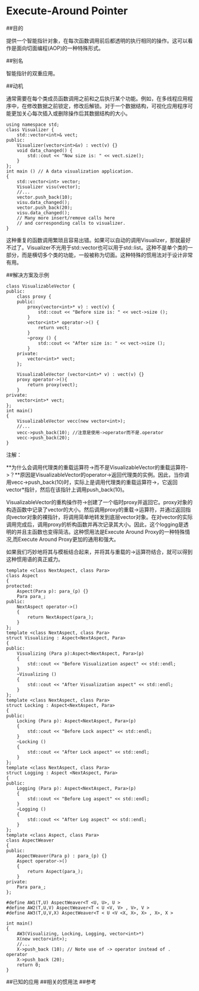 # Execute-Around Pointer

##目的

提供一个智能指针对象，在每次函数调用前后都透明的执行相同的操作。这可以看作是面向切面编程(AOP)的一种特殊形式。

##别名

智能指针的双重应用。

##动机

通常需要在每个类成员函数调用之前和之后执行某个功能。例如，在多线程应用程序中，在修改数据之前锁定，修改后解锁。对于一个数据结构，可视化应用程序可能更加关心每次插入或删除操作后其数据结构的大小。

```
using namespace std;
class Visualizer {
	std::vector<int>& vect;
public:
	Visualizer(vector<int>&v) : vect(v) {}
	void data_changed() {
		std::cout << "Now size is: " << vect.size();
	}
};
int main () // A data visualization application.
{
	std::vector<int> vector;
	Visualizer visu(vector);
    //...
    vector.push_back(10);
    visu.data_changed();
    vector.push_back(20);
    visu.data_changed();
    // Many more insert/remove calls here
    // and corresponding calls to visualizer.
}

```

这种重复的函数调用繁琐且容易出错。如果可以自动的调用Visualizer，那就最好不过了。Visualizer不光用于std::vector<int>也可以用于std::list<int>。这种不是单个类的一部分，而是横切多个类的功能，一般被称为切面。这种特殊的惯用法对于设计非常有用。

##解决方案及示例

```
class VisualizableVector {
public:
	class proxy {
	public:
		proxy(vector<int>* v) : vect(v) {
			std::cout << "Before size is: " << vect->size ();
		}
		vector<int>* operator->() {
			return vect;
		}
		~proxy () {
			std::cout << "After size is: " << vect->size ();
		}
	private:
		vector<int>* vect;
	};
	
	VisualizableVector (vector<int>* v) : vect(v) {}
	proxy operator->(){
		return proxy(vect);
	}
private:
	vector<int>* vect;
};
int main()
{
	VisualizableVector vecc(new vector<int>);
	//...
	vecc->push_back(10); //注意是使用->operator而不是.operator
	vecc->push_back(20);
}
```

注解：

**为什么会调用代理类的重载运算符->而不是VisualizableVector的重载运算符->？**原因是VisualizableVector的operator->返回代理类的实例。因此，当你调用vecc->push_back(10)时，实际上是调用代理类的重载运算符->，它返回vector<int>*指针，然后在该指针上调用push_back(10)。

VisualizableVector的重构操作符->创建了一个临时proxy并返回它。proxy对象的构造函数中记录了vector的大小。然后调用proxy的重载->运算符，并通过返回指向vector对象的裸指针，将调用简单地转发到底层vector对象。在对vector的实际调用完成后，调用proxy的析构函数并再次记录其大小。因此，这个logging是透明的并且主函数也变得简洁。这种惯用法是Execute Around Proxy的一种特殊情况,而Execute Around Proxy更加的通用和强大。 

如果我们巧妙地将其与模板结合起来，并将其与重载的->运算符结合，就可以得到这种惯用语的真正威力。

```
template <class NextAspect, class Para>
class Aspect
{
protected:
	Aspect(Para p): para_(p) {}
	Para para_;
public:
	NextAspect operator->()
    {
    	return NextAspect(para_);
    }
};
template <class NextAspect, class Para>
struct Visualizing : Aspect<NextAspect, Para>
{
public:
	Visualizing (Para p):Aspect<NextAspect, Para>(p)
    {
    	std::cout << "Before Visualization aspect" << std::endl;
    }
    ~Visualizing ()
    {
    	std::cout << "After Visualization aspect" << std::endl;
    }
};
template <class NextAspect, class Para>
struct Locking : Aspect<NextAspect, Para>
{
public:
    Locking (Para p): Aspect<NextAspect, Para>(p)
    {
    	std::cout << "Before Lock aspect" << std::endl;
    }
    ~Locking ()
    {
    	std::cout << "After Lock aspect" << std::endl;
    }
};
template <class NextAspect, class Para>
struct Logging : Aspect <NextAspect, Para>
{
public:
    Logging (Para p): Aspect<NextAspect, Para>(p)
    {
    	std::cout << "Before Log aspect" << std::endl;
    }
    ~Logging ()
    {
    	std::cout << "After Log aspect" << std::endl;
    }
};
template <class Aspect, class Para>
class AspectWeaver
{
public:
	AspectWeaver(Para p) : para_(p) {}
    Aspect operator->()
    {
    	return Aspect(para_);
    }
private:
	Para para_;
};

#define AW1(T,U) AspectWeaver<T <U, U>, U >
#define AW2(T,U,V) AspectWeaver<T < U <V, V> , V>, V >
#define AW3(T,U,V,X) AspectWeaver<T < U <V <X, X>, X> , X>, X >

int main()
{
	AW3(Visualizing, Locking, Logging, vector<int>*)
	X(new vector<int>);
	//...
	X->push_back (10); // Note use of -> operator instead of . 								operator
	X->push_back (20);
	return 0;
}
```

##已知的应用
##相关的惯用法
##参考